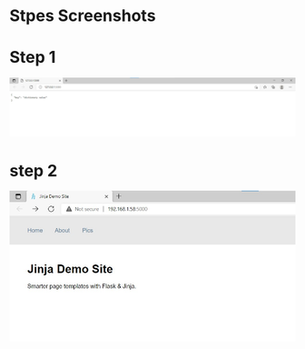 # Stpes Screenshots
# Step 1
![postman request output](screenshots/step_1_2.jpg)

# step 2
![postman request output](screenshots/step_2.jpg)

